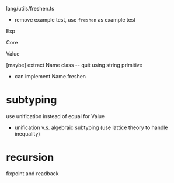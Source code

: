 lang/utils/freshen.ts

- remove example test, use `freshen` as example test

Exp

Core

Value

[maybe] extract Name class -- quit using string primitive

- can implement Name.freshen

# subtyping

use unification instead of equal for Value

- unification v.s. algebraic subtyping (use lattice theory to handle inequality)

# recursion

fixpoint and readback

